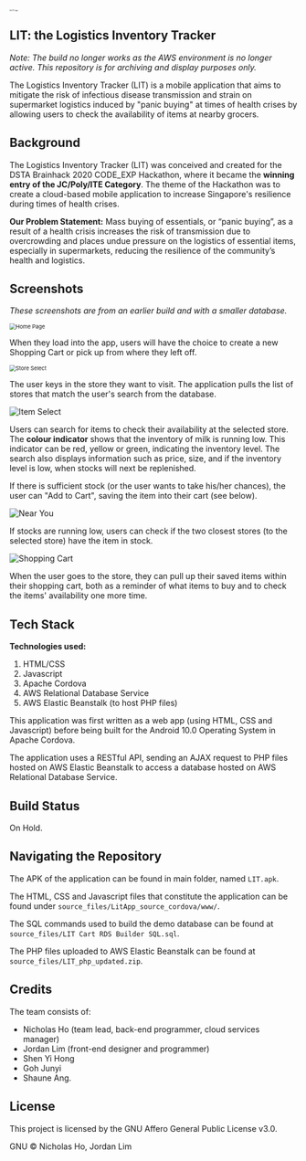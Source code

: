 <img src="screenshots\Logo\LIT Logo.png" alt="LIT Logo" style="zoom:20%;" />

## LIT: the Logistics Inventory Tracker

*Note: The build no longer works as the AWS environment is no longer active. This repository is for archiving and display purposes only.*

The Logistics Inventory Tracker (LIT) is a mobile application that aims to mitigate the risk of infectious disease transmission and strain on supermarket logistics induced by "panic buying" at times of health crises by allowing users to check the availability of items at nearby grocers.

## Background
The Logistics Inventory Tracker (LIT) was conceived and created for the DSTA Brainhack 2020 CODE_EXP Hackathon, where it became the **winning entry of the JC/Poly/ITE Category**. The theme of the Hackathon was to create a cloud-based mobile application to increase Singapore's resilience during times of health crises.

**Our Problem Statement:** Mass buying of essentials, or “panic buying”, as a result of a health crisis increases the risk of transmission due to overcrowding and places undue pressure on the logistics of essential items, especially in supermarkets, reducing the resilience of the community’s health and logistics.

## Screenshots
*These screenshots are from an earlier build and with a smaller database.*



<img src="screenshots/Home_Page.png" alt="Home Page" style="zoom:67%;" />

When they load into the app, users will have the choice to create a new Shopping Cart or pick up from where they left off.

<img src="screenshots/Store_Select.png" alt="Store Select" style="zoom: 67%;" />

The user keys in the store they want to visit. The application pulls the list of stores that match the user's search from the database.



![Item Select](screenshots/Item_Select.png)

Users can search for items to check their availability at the selected store. The **colour indicator** shows that the inventory of milk is running low. This indicator can be red, yellow or green, indicating the inventory level. The search also displays information such as price, size, and if the inventory level is low, when stocks will next be replenished.

If there is sufficient stock (or the user wants to take his/her chances), the user can "Add to Cart", saving the item into their cart (see below).



![Near You](screenshots/Near_You.png)

If stocks are running low, users can check if the two closest stores (to the selected store) have the item in stock.



![Shopping Cart](screenshots/Shopping_Cart.png)

When the user goes to the store, they can pull up their saved items within their shopping cart, both as a reminder of what items to buy and to check the items' availability one more time.

## Tech Stack
**Technologies used:**

1. HTML/CSS
2. Javascript
3. Apache Cordova
4. AWS Relational Database Service
5. AWS Elastic Beanstalk (to host PHP files)

This application was first written as a web app (using HTML, CSS and Javascript) before being built for the Android 10.0 Operating System in Apache Cordova.

The application uses a RESTful API, sending an AJAX request to PHP files hosted on AWS Elastic Beanstalk to access a database hosted on AWS Relational Database Service.

## Build Status

On Hold.

## Navigating the Repository
The APK of the application can be found in main folder, named `LIT.apk`.

The HTML, CSS and Javascript files that constitute the application can be found under `source_files/LitApp_source_cordova/www/`.

The SQL commands used to build the demo database can be found at `source_files/LIT Cart RDS Builder SQL.sql`.

The PHP files uploaded to AWS Elastic Beanstalk can be found at `source_files/LIT_php_updated.zip`.

## Credits
The team consists of:

- Nicholas Ho (team lead, back-end programmer, cloud services manager)
- Jordan Lim (front-end designer and programmer)
- Shen Yi Hong
- Goh Junyi
- Shaune Ang.

## License
This project is licensed by the GNU Affero General Public License v3.0.

GNU © Nicholas Ho, Jordan Lim